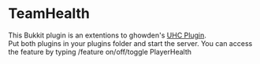 # TeamHealth

This Bukkit plugin is an extentions to ghowden's [UHC Plugin](https://github.com/Eluinhost/ultrahardcore).  
Put both plugins in your plugins folder and start the server. You can access the feature by typing /feature on/off/toggle PlayerHealth 
